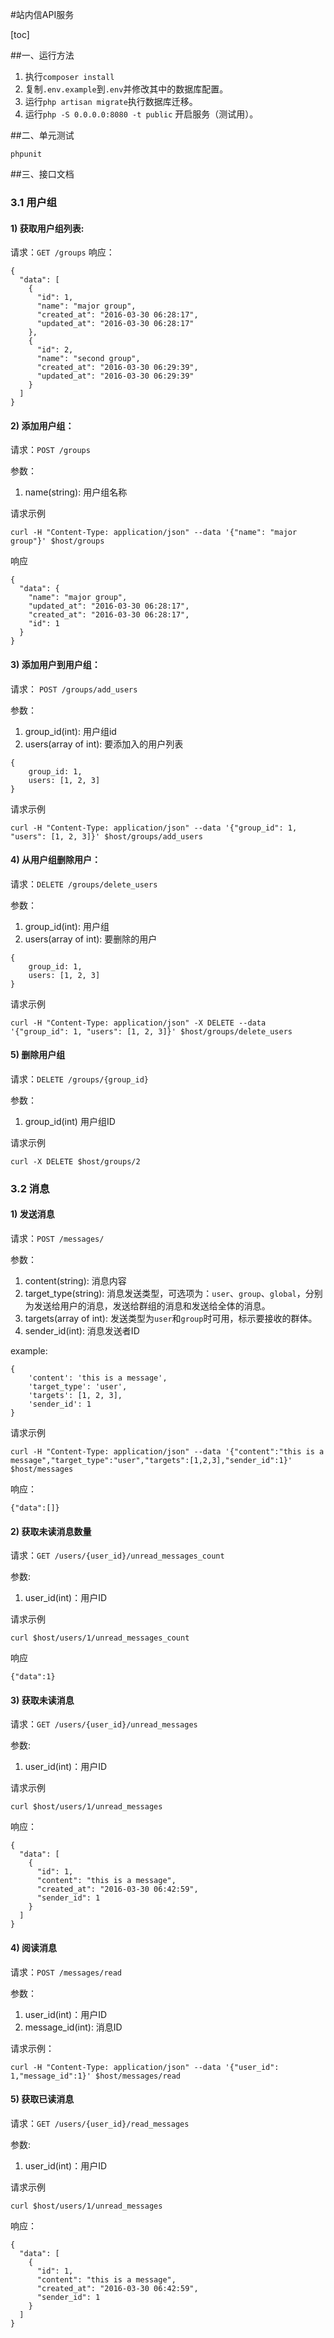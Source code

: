 #站内信API服务

[toc]

##一、运行方法
1. 执行`composer install`
2. 复制`.env.example`到`.env`并修改其中的数据库配置。
3. 运行`php artisan migrate`执行数据库迁移。
4. 运行`php -S 0.0.0.0:8080 -t public` 开启服务（测试用）。

##二、单元测试

```
phpunit
```

##三、接口文档

### 3.1 用户组

#### 1) 获取用户组列表:

请求：`GET /groups`
响应：

```
{
  "data": [
    {
      "id": 1,
      "name": "major group",
      "created_at": "2016-03-30 06:28:17",
      "updated_at": "2016-03-30 06:28:17"
    },
    {
      "id": 2,
      "name": "second group",
      "created_at": "2016-03-30 06:29:39",
      "updated_at": "2016-03-30 06:29:39"
    }
  ]
}
```

#### 2) 添加用户组：

请求：`POST /groups`

参数：

1. name(string): 用户组名称

请求示例

```
curl -H "Content-Type: application/json" --data '{"name": "major group"}' $host/groups
```

响应

```
{
  "data": {
    "name": "major group",
    "updated_at": "2016-03-30 06:28:17",
    "created_at": "2016-03-30 06:28:17",
    "id": 1
  }
}
```

#### 3) 添加用户到用户组：

请求： `POST /groups/add_users`

参数：

1. group_id(int): 用户组id
1. users(array of int): 要添加入的用户列表

```
{
	group_id: 1,
	users: [1, 2, 3]
}
```

请求示例

```
curl -H "Content-Type: application/json" --data '{"group_id": 1, "users": [1, 2, 3]}' $host/groups/add_users
```

#### 4) 从用户组删除用户：

请求：`DELETE /groups/delete_users`

参数：

1. group_id(int): 用户组
1. users(array of int): 要删除的用户

```
{
	group_id: 1,
	users: [1, 2, 3]
}
```

请求示例

```
curl -H "Content-Type: application/json" -X DELETE --data '{"group_id": 1, "users": [1, 2, 3]}' $host/groups/delete_users
```

#### 5) 删除用户组

请求：`DELETE /groups/{group_id}`

参数：

1. group_id(int) 用户组ID

请求示例

```
curl -X DELETE $host/groups/2
```

### 3.2 消息

#### 1) 发送消息

请求：`POST /messages/`

参数：

1. content(string): 消息内容
2. target_type(string): 消息发送类型，可选项为：`user`、`group`、`global`，分别为发送给用户的消息，发送给群组的消息和发送给全体的消息。
3. targets(array of int): 发送类型为`user`和`group`时可用，标示要接收的群体。
4. sender_id(int): 消息发送者ID

example:

```
{
	'content': 'this is a message',
	'target_type': 'user',
	'targets': [1, 2, 3],
	'sender_id': 1
}
```

请求示例

```
curl -H "Content-Type: application/json" --data '{"content":"this is a message","target_type":"user","targets":[1,2,3],"sender_id":1}' $host/messages
```

响应：

```
{"data":[]}
```

#### 2) 获取未读消息数量

请求：`GET /users/{user_id}/unread_messages_count`

参数:

1. user_id(int)：用户ID

请求示例

```
curl $host/users/1/unread_messages_count
```

响应

```
{"data":1}
```

#### 3) 获取未读消息

请求：`GET /users/{user_id}/unread_messages`

参数:

1. user_id(int)：用户ID

请求示例

```
curl $host/users/1/unread_messages
```

响应：

```
{
  "data": [
    {
      "id": 1,
      "content": "this is a message",
      "created_at": "2016-03-30 06:42:59",
      "sender_id": 1
    }
  ]
}
```

#### 4) 阅读消息

请求：`POST /messages/read`

参数：

1. user_id(int)：用户ID
2. message_id(int): 消息ID

请求示例：

```
curl -H "Content-Type: application/json" --data '{"user_id": 1,"message_id":1}' $host/messages/read
```
#### 5) 获取已读消息

请求：`GET /users/{user_id}/read_messages`

参数:

1. user_id(int)：用户ID

请求示例

```
curl $host/users/1/unread_messages
```

响应：

```
{
  "data": [
    {
      "id": 1,
      "content": "this is a message",
      "created_at": "2016-03-30 06:42:59",
      "sender_id": 1
    }
  ]
}
```
